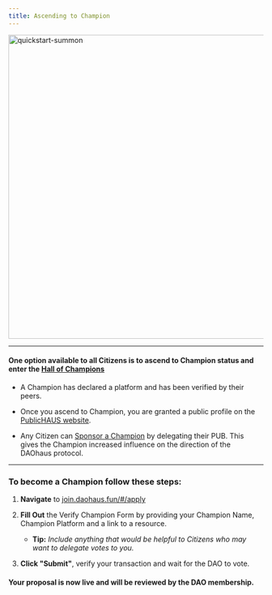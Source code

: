 ```yaml
---
title: Ascending to Champion
---
```


<img src="/img/ascend-to-champion.png" alt="quickstart-summon" width="600" />

---

#### One option available to all Citizens is to ascend to Champion status and enter the [Hall of Champions](https://join.daohaus.fun/#/delegates)

- A Champion has declared a platform and has been verified by their peers.

- Once you ascend to Champion, you are granted a public profile on the [PublicHAUS website](https://join.daohaus.fun/#/delegates).

- Any Citizen can [Sponsor a Champion](/docs/sponsoring-a-champion) by delegating their PUB. This gives the Champion increased influence on the direction of the DAOhaus protocol.

---

### To become a Champion follow these steps:

1. **Navigate** to [join.daohaus.fun/#/apply](https://join.daohaus.fun/#/apply)
1. **Fill Out** the Verify Champion Form by providing your Champion Name, Champion Platform and a link to a resource.

   - **Tip:** _Include anything that would be helpful to Citizens who may want to delegate votes to you._

1. **Click "Submit"**, verify your transaction and wait for the DAO to vote.

#### Your proposal is now live and will be reviewed by the DAO membership.

